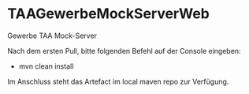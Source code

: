 # TAAGewerbeMockServerWeb
Gewerbe TAA  Mock-Server

Nach dem ersten Pull, bitte folgenden Befehl auf der Console eingeben:

* mvn clean install

Im Anschluss steht das Artefact im local maven repo zur Verfügung.
